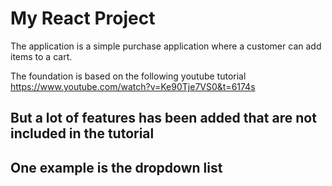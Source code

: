 # My React Project

The application is a simple purchase application where a customer can add items to a cart.

The foundation is based on the following youtube tutorial  https://www.youtube.com/watch?v=Ke90Tje7VS0&t=6174s
## But a lot of features has been added that are not included in the tutorial
## One example is the dropdown list  
